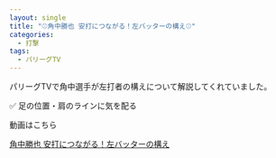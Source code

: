 ```yaml
---
layout: single
title: "⚾️角中勝也 安打につながる！左バッターの構え⚾️"
categories:
  - 打撃
tags:
  - パリーグTV
---
```


パリーグTVで角中選手が左打者の構えについて解説してくれていました。

✅ 足の位置・肩のラインに気を配る

動画はこちら
<!--<iframe width="560" height="315" src="https://www.youtube.com/embed/<id>" frameborder="0" allow="accelerometer; autoplay; encrypted-media; gyroscope; picture-in-picture" allowfullscreen></iframe>-->
[角中勝也 安打につながる！左バッターの構え](https://youtu.be/CyC07lKj1xE)